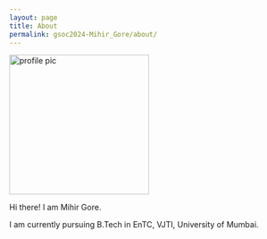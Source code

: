 ```yaml
---
layout: page
title: About
permalink: gsoc2024-Mihir_Gore/about/ 
---
```


<img src = "../assets/images/pfp.jpeg" alt = "profile pic" width="250"> 

Hi there! I am Mihir Gore. 

I am currently pursuing B.Tech in EnTC, VJTI, University of Mumbai.



[jekyll-organization]: https://github.com/jekyll
